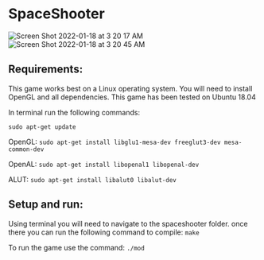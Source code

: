 # SpaceShooter
![Screen Shot 2022-01-18 at 3 20 17 AM](https://user-images.githubusercontent.com/57701034/149928386-9cf8c927-e34d-48c3-a800-d74372ff7df7.png)
![Screen Shot 2022-01-18 at 3 20 45 AM](https://user-images.githubusercontent.com/57701034/149928373-9499110b-d3b4-4c86-a665-05713ffcd089.png)

## Requirements:
This game works best on a Linux operating system. You will need to install OpenGL and all dependencies.
This game has been tested on Ubuntu 18.04

In terminal run the following commands:

```sudo apt-get update```

OpenGL: ```sudo apt-get install libglu1-mesa-dev freeglut3-dev mesa-common-dev```

OpenAL: ```sudo apt-get install libopenal1 libopenal-dev```

ALUT:   ```sudo apt-get install libalut0 libalut-dev```



## Setup and run:

Using terminal you will need to navigate to the spaceshooter folder.
once there you can run the following command to compile: ```make```

To run the game use the command: ```./mod```
